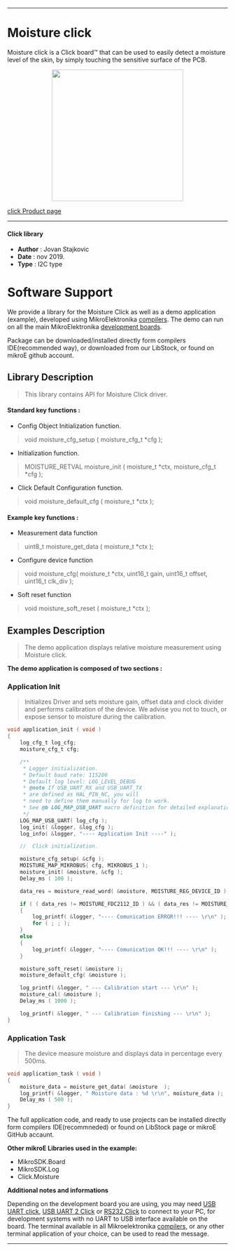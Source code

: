 
 

---
# Moisture click

Moisture click is a Click board™ that can be used to easily detect a moisture level of the skin, by simply touching the sensitive surface of the PCB.

<p align="center">
  <img src="https://download.mikroe.com/images/click_for_ide/moisture_click.png" height=300px>
</p>

[click Product page](https://www.mikroe.com/moisture-click)

---


#### Click library 

- **Author**        : Jovan Stajkovic
- **Date**          : nov 2019.
- **Type**          : I2C type


# Software Support

We provide a library for the Moisture Click 
as well as a demo application (example), developed using MikroElektronika 
[compilers](https://shop.mikroe.com/compilers). 
The demo can run on all the main MikroElektronika [development boards](https://shop.mikroe.com/development-boards).

Package can be downloaded/installed directly form compilers IDE(recommended way), or downloaded from our LibStock, or found on mikroE github account. 

## Library Description

> This library contains API for Moisture Click driver.

#### Standard key functions :

- Config Object Initialization function.
> void moisture_cfg_setup ( moisture_cfg_t *cfg ); 
 
- Initialization function.
> MOISTURE_RETVAL moisture_init ( moisture_t *ctx, moisture_cfg_t *cfg );

- Click Default Configuration function.
> void moisture_default_cfg ( moisture_t *ctx );


#### Example key functions :

- Measurement data function
> uint8_t moisture_get_data ( moisture_t *ctx );
 
- Configure device function
> void  moisture_cfg( moisture_t *ctx, uint16_t gain, uint16_t offset, uint16_t clk_div );

- Soft reset function
> void moisture_soft_reset ( moisture_t *ctx );

## Examples Description

> The demo application displays relative moisture measurement using Moisture click.

**The demo application is composed of two sections :**

### Application Init 

> Initializes Driver and sets moisture gain, offset data and clock divider
> and performs calibration of the device. We advise you not to touch,
> or expose sensor to moisture during the calibration.

```c
void application_init ( void )
{
    log_cfg_t log_cfg;
    moisture_cfg_t cfg;

    /** 
     * Logger initialization.
     * Default baud rate: 115200
     * Default log level: LOG_LEVEL_DEBUG
     * @note If USB_UART_RX and USB_UART_TX 
     * are defined as HAL_PIN_NC, you will 
     * need to define them manually for log to work. 
     * See @b LOG_MAP_USB_UART macro definition for detailed explanation.
     */
    LOG_MAP_USB_UART( log_cfg );
    log_init( &logger, &log_cfg );
    log_info( &logger, "---- Application Init ----" );

    //  Click initialization.

    moisture_cfg_setup( &cfg );
    MOISTURE_MAP_MIKROBUS( cfg, MIKROBUS_1 );
    moisture_init( &moisture, &cfg );
    Delay_ms ( 100 );

    data_res = moisture_read_word( &moisture, MOISTURE_REG_DEVICE_ID );

    if ( ( data_res != MOISTURE_FDC2112_ID ) && ( data_res != MOISTURE_FDC2212_ID ) )
    {
        log_printf( &logger, "---- Comunication ERROR!!! ---- \r\n" );
        for ( ; ; );
    }
    else
    {
        log_printf( &logger, "---- Comunication OK!!! ---- \r\n" );
    }

    moisture_soft_reset( &moisture );
    moisture_default_cfg( &moisture );

    log_printf( &logger, " --- Calibration start --- \r\n" );
    moisture_cal( &moisture );
    Delay_ms ( 1000 );

    log_printf( &logger, " --- Calibration finishing --- \r\n" );
}
```

### Application Task

> The device measure moisture and displays data in percentage every 500ms.

```c
void application_task ( void )
{
    moisture_data = moisture_get_data( &moisture  );
    log_printf( &logger, " Moisture data : %d \r\n", moisture_data );
    Delay_ms ( 500 );
}
```

The full application code, and ready to use projects can be  installed directly form compilers IDE(recommneded) or found on LibStock page or mikroE GitHub accaunt.

**Other mikroE Libraries used in the example:** 

- MikroSDK.Board
- MikroSDK.Log
- Click.Moisture

**Additional notes and informations**

Depending on the development board you are using, you may need 
[USB UART click](https://shop.mikroe.com/usb-uart-click), 
[USB UART 2 Click](https://shop.mikroe.com/usb-uart-2-click) or 
[RS232 Click](https://shop.mikroe.com/rs232-click) to connect to your PC, for 
development systems with no UART to USB interface available on the board. The 
terminal available in all Mikroelektronika 
[compilers](https://shop.mikroe.com/compilers), or any other terminal application 
of your choice, can be used to read the message.



---
